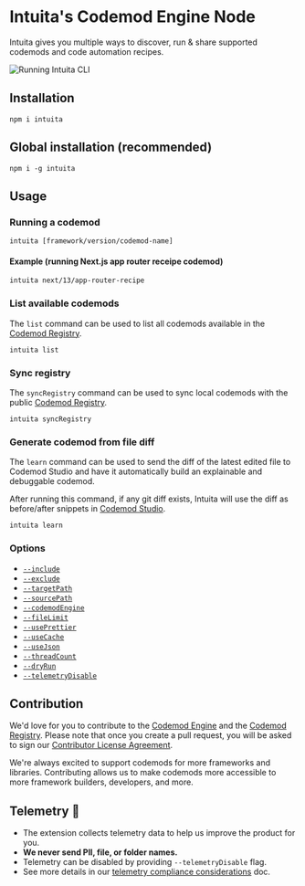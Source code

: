 # Intuita's Codemod Engine Node

Intuita gives you multiple ways to discover, run & share supported codemods and code automation recipes.

![Running Intuita CLI](https://raw.githubusercontent.com/intuita-inc/intuita-website/main/theme/assets/images/hero-video.gif)

## Installation

    npm i intuita

## Global installation (recommended)

    npm i -g intuita

## Usage

### Running a codemod

    intuita [framework/version/codemod-name]

#### Example (running Next.js app router receipe codemod)

    intuita next/13/app-router-recipe

### List available codemods

The `list` command can be used to list all codemods available in the [Codemod Registry](https://github.com/intuita-inc/codemod-registry).

    intuita list

### Sync registry

The `syncRegistry` command can be used to sync local codemods with the public [Codemod Registry](https://github.com/intuita-inc/codemod-registry).

    intuita syncRegistry

### Generate codemod from file diff

The `learn` command can be used to send the diff of the latest edited file to Codemod Studio and have it automatically build an explainable and debuggable codemod.

After running this command, if any git diff exists, Intuita will use the diff as before/after snippets in [Codemod Studio](https://codemod.studio).

    intuita learn

### Options

-   [`--include`](https://docs.intuita.io/docs/cli/advanced-usage#--include)
-   [`--exclude`](https://docs.intuita.io/docs/cli/advanced-usage#--exclude)
-   [`--targetPath`](https://docs.intuita.io/docs/cli/advanced-usage#--targetpath)
-   [`--sourcePath`](https://docs.intuita.io/docs/cli/advanced-usage#--sourcepath)
-   [`--codemodEngine`](https://docs.intuita.io/docs/cli/advanced-usage#--codemodengine)
-   [`--fileLimit`](https://docs.intuita.io/docs/cli/advanced-usage#--filelimit)
-   [`--usePrettier`](https://docs.intuita.io/docs/cli/advanced-usage#--useprettier)
-   [`--useCache`](https://docs.intuita.io/docs/cli/advanced-usage#--usecache)
-   [`--useJson`](https://docs.intuita.io/docs/cli/advanced-usage#--usejson)
-   [`--threadCount`](https://docs.intuita.io/docs/cli/advanced-usage#--threadcount)
-   [`--dryRun`](https://docs.intuita.io/docs/cli/advanced-usage#--dryrun)
-   [`--telemetryDisable`](https://docs.intuita.io/docs/cli/advanced-usage#--telemetrydisable)

## Contribution

We'd love for you to contribute to the [Codemod Engine](https://github.com/intuita-inc/codemod-engine-node) and the [Codemod Registry](https://github.com/intuita-inc/codemod-registry). Please note that once you create a pull request, you will be asked to sign our [Contributor License Agreement](https://cla-assistant.io/intuita-inc/codemod-registry).

We're always excited to support codemods for more frameworks and libraries. Contributing allows us to make codemods more accessible to more framework builders, developers, and more.

## Telemetry 🔭

- The extension collects telemetry data to help us improve the product for you.
- **We never send PII, file, or folder names.**
- Telemetry can be disabled by providing `--telemetryDisable` flag.
- See more details in our [telemetry compliance considerations](https://docs.intuita.io/docs/about-intuita/legal/telemetry-compliance) doc.